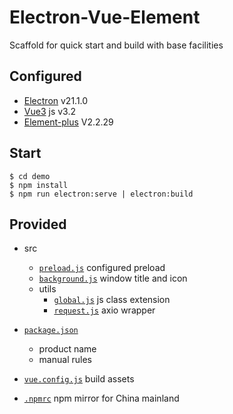 # Electron-Vue-Element
 Scaffold for quick start and build with base facilities

## Configured
+ [Electron](https://www.electronjs.org/) v21.1.0
+ [Vue3](https://cn.vuejs.org/) js v3.2
+ [Element-plus](https://element-plus.org/) V2.2.29

## Start
```
$ cd demo
$ npm install
$ npm run electron:serve | electron:build
```

## Provided
+ src
  + [`preload.js`](./demo/src/preload.js) configured preload
  + [`background.js`](./demo/src/background.js) window title and icon
  + utils
    + [`global.js`](./demo/src/utils/global.js) js class extension
    + [`request.js`](./demo/src/utils/request.js) axio wrapper
+ [`package.json`](./demo/package.json)
  + product name
  + manual rules
+ [`vue.config.js`](./demo/vue.config.js) build assets

+ [`.npmrc`](./demo/.npmrc) npm mirror for China mainland